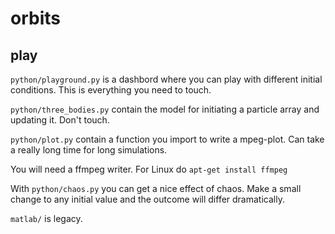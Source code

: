 # orbits
## play

`python/playground.py` is a dashbord where you can play with different initial conditions. This is everything you need to touch.

`python/three_bodies.py` contain the model for initiating a particle array and updating it. Don't touch.

`python/plot.py` contain a function you import to write a mpeg-plot. Can take a really long time for long simulations.

You will need a ffmpeg writer. For Linux do `apt-get install ffmpeg`

With `python/chaos.py` you can get a nice effect of chaos. Make a small change to any initial value and the outcome will differ dramatically.

`matlab/` is legacy.

